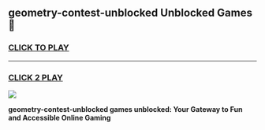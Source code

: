 
## geometry-contest-unblocked Unblocked Games👋
<h3>
<a href="https://news.freeplayer.one?title=geometry-contest-unblocked&ref=16F">CLICK TO PLAY</a></h3>
<hr>

<h3>
<a href="https://news.freeplayer.one?title=geometry-contest-unblocked&ref=16F">CLICK 2 PLAY</a>
  
</h3>

<a href="https://news.freeplayer.one?title=geometry-contest-unblocked&ref=16F/"><img src="https://clearcache.store/games.png"></a>


**geometry-contest-unblocked games unblocked: Your Gateway to Fun and Accessible Online Gaming**
